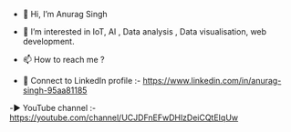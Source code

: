 - 👋 Hi, I’m Anurag Singh 
- 👀 I’m interested in IoT, AI , Data analysis , Data visualisation, web development.
- 📫 How to reach me ? 


- 📲 Connect to LinkedIn profile :- https://www.linkedin.com/in/anurag-singh-95aa81185


-▶️ YouTube channel :- https://youtube.com/channel/UCJDFnEFwDHlzDeiCQtEIqUw


